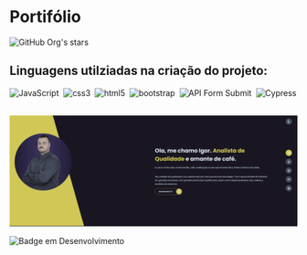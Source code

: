 # Portifólio 

![GitHub Org's stars](https://img.shields.io/github/stars/igorrsilvaaf?style=social)
<h2>Linguagens utilziadas na criação do projeto:</h3>

![JavaScript](https://img.shields.io/badge/-JavaScript-05122A?style=flat&logo=JavaScript)&nbsp;
![css3](https://img.shields.io/badge/-css3-05122A?style=flat&logo=css3)&nbsp;
![html5](https://img.shields.io/badge/-html5-05122A?style=flat&logo=html5)&nbsp;
![bootstrap](https://img.shields.io/badge/-bootstrap-05122A?style=flat&logo=bootstrap)&nbsp;
![API Form Submit](https://img.shields.io/badge/-API_FormSubmit-05122A?style=flat&logo=amazondocumentdb)&nbsp;
![Cypress](https://img.shields.io/badge/-Cypress-05122A?style=flat&logo=cypress)&nbsp;

![alt text](./img/portifolio.png)

![Badge em Desenvolvimento](http://img.shields.io/static/v1?label=STATUS&message=EM%20DESENVOLVIMENTO&color=GREEN&style=for-the-badge)



